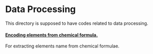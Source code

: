 # Data Processing
This directory is supposed to have codes related to data processing. 

#### [Encoding elements from chemical formula.](elementEncoding)
For extracting elements name from chemical formulae.

